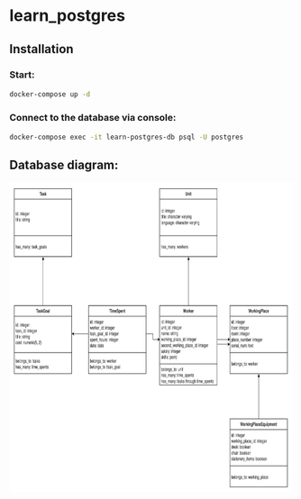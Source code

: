 # learn_postgres

## Installation
### Start:
```bash
docker-compose up -d
```

### Connect to the database via console:
```bash
docker-compose exec -it learn-postgres-db psql -U postgres
```

## Database diagram:<br/>
<img src="database_diagram_2024-03-09.png" width="800" height="550">
